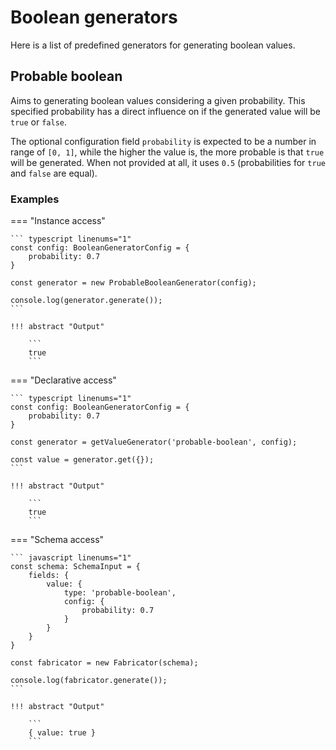 # Boolean generators

Here is a list of predefined generators for generating boolean values.


## Probable boolean

Aims to generating boolean values considering a given probability. This specified
probability has a direct influence on if the generated value will be `true` or `false`.

The optional configuration field `probability` is expected to be a number in range of
`[0, 1]`, while the higher the value is, the more probable is that `true` will be generated.
When not provided at all, it uses `0.5` (probabilities for `true` and `false` are equal).


### Examples

=== "Instance access"

    ``` typescript linenums="1"
    const config: BooleanGeneratorConfig = {
        probability: 0.7
    }
    
    const generator = new ProbableBooleanGenerator(config);
    
    console.log(generator.generate());
    ```
    
    !!! abstract "Output"

        ```
        true
        ```


=== "Declarative access"

    ``` typescript linenums="1"
    const config: BooleanGeneratorConfig = {
        probability: 0.7
    }
    
    const generator = getValueGenerator('probable-boolean', config);
    
    const value = generator.get({});
    ```
    
    !!! abstract "Output"

        ```
        true
        ```

=== "Schema access"

    ``` javascript linenums="1"
    const schema: SchemaInput = {
        fields: {
            value: {
                type: 'probable-boolean',
                config: {
                    probability: 0.7
                }
            }
        }
    }
        
    const fabricator = new Fabricator(schema);
        
    console.log(fabricator.generate());
    ```
    
    !!! abstract "Output"

        ```
        { value: true }
        ```
